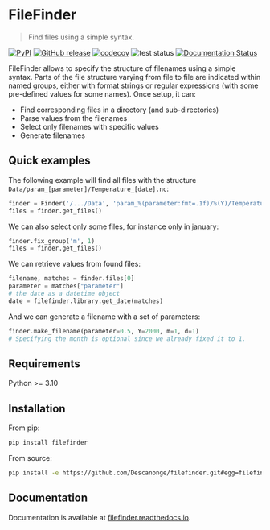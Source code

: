 
# FileFinder

> Find files using a simple syntax.

<div align="left">

[![PyPI](https://img.shields.io/pypi/v/filefinder)](https://pypi.org/project/filefinder)
[![GitHub release](https://img.shields.io/github/v/release/Descanonge/filefinder)](https://github.com/Descanonge/filefinder/releases)
[![codecov](https://codecov.io/github/Descanonge/filefinder/branch/master/graph/badge.svg?token=D5OBXX61HM)](https://codecov.io/github/Descanonge/filefinder)
![test status](https://github.com/Descanonge/filefinder/actions/workflows/tests.yml/badge.svg)
[![Documentation Status](https://readthedocs.org/projects/filefinder/badge/?version=latest)](https://filefinder.readthedocs.io/en/latest/?badge=latest)

</div>

FileFinder allows to specify the structure of filenames using a simple syntax.
Parts of the file structure varying from file to file are indicated within named
groups, either with format strings or regular expressions (with some pre-defined
values for some names). Once setup, it can:

- Find corresponding files in a directory (and sub-directories)
- Parse values from the filenames
- Select only filenames with specific values
- Generate filenames

## Quick examples

The following example will find all files with the structure ``Data/param_[parameter]/Temperature_[date].nc``:
``` python
finder = Finder('/.../Data', 'param_%(parameter:fmt=.1f)/%(Y)/Temperature_%(Y)%(m)%(d).nc')
files = finder.get_files()
```

We can also select only some files, for instance only in january:
``` python
finder.fix_group('m', 1)
files = finder.get_files()
```

We can retrieve values from found files:
``` python
filename, matches = finder.files[0]
parameter = matches["parameter"]
# the date as a datetime object
date = filefinder.library.get_date(matches)
```

And we can generate a filename with a set of parameters:
``` python
finder.make_filename(parameter=0.5, Y=2000, m=1, d=1)
# Specifying the month is optional since we already fixed it to 1.
```

## Requirements

Python >= 3.10

## Installation

From pip:
``` sh
pip install filefinder
```

From source:
``` sh
pip install -e https://github.com/Descanonge/filefinder.git#egg=filefinder
```

## Documentation

Documentation is available at [filefinder.readthedocs.io](https://filefinder.readthedocs.io).
